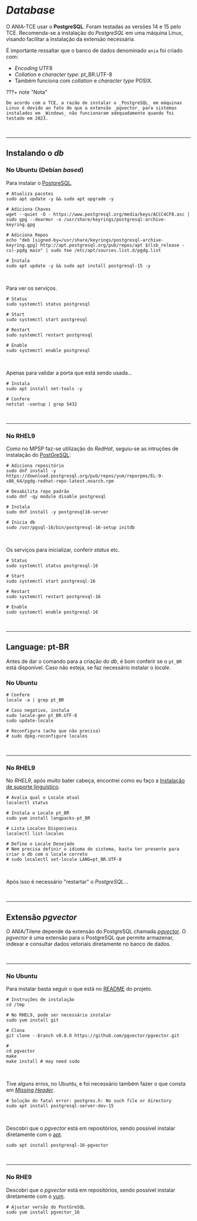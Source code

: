 # _Database_

O ANIA-TCE usar o **PostgreSQL**. Foram testadas as versões 14 e 15 pelo TCE. Recomenda-se a instalação do _PostgreSQL_ em uma máquina Linux, visando facilitar a instalação da extensão necessária.

É importante ressaltar que o banco de dados denominado `ania` foi criado com:

- _Encoding_ UTF8
- _Collation_ e _character type_: pt_BR.UTF-8
- Também funciona com _collation_ e _character type_ POSIX.

???+ note "Nota"

    De acordo com o TCE, a razão de instalar o _PostgreSQL_ em máquinas Linux é devido ao fato de que a extensão _pgvector_ para sistemas instalados em _Windows_ não funcionaram adequadamente quando foi testado em 2023.

<br>

---

## Instalando o _db_

### No Ubuntu (Debian _based_)

Para instalar o [PostgreSQL](https://www.postgresql.org/).

```shell
# Atualiza pacotes
sudo apt update -y && sudo apt upgrade -y

# Adiciona Chaves
wget --quiet -O - https://www.postgresql.org/media/keys/ACCC4CF8.asc | sudo gpg --dearmor -o /usr/share/keyrings/postgresql-archive-keyring.gpg

# Adiciona Repos
echo "deb [signed-by=/usr/share/keyrings/postgresql-archive-keyring.gpg] http://apt.postgresql.org/pub/repos/apt $(lsb_release -cs)-pgdg main" | sudo tee /etc/apt/sources.list.d/pgdg.list

# Instala
sudo apt update -y && sudo apt install postgresql-15 -y
```

<br>

Para ver os serviços.

```shell
# Status
sudo systemctl status postgresql

# Start
sudo systemctl start postgresql

# Restart
sudo systemctl restart postgresql

# Enable
sudo systemctl enable postgresql
```

<br>

Apenas para validar a porta que está sendo usada...

```shell
# Instala
sudo apt install net-tools -y

# Confere
netstat -vantup | grep 5432
```

<br>

---

### No RHEL9

Como no MPSP faz-se utilização do _RedHat_, seguiu-se as intruções de instalação do [PostGreSQL](https://www.postgresql.org/download/linux/redhat/):

```shell
# Adiciona repositório
sudo dnf install -y https://download.postgresql.org/pub/repos/yum/reporpms/EL-9-x86_64/pgdg-redhat-repo-latest.noarch.rpm

# Desabilita repo padrão
sudo dnf -qy module disable postgresql

# Instala
sudo dnf install -y postgresql16-server

# Inicia db
sudo /usr/pgsql-16/bin/postgresql-16-setup initdb
```

<br>

Os serviços para inicializar, conferir _status_ etc.

```shell
# Status
sudo systemctl status postgresql-16

# Start
sudo systemctl start postgresql-16

# Restart
sudo systemctl restart postgresql-16

# Enable
sudo systemctl enable postgresql-16
```

<br>

---

## Language: pt-BR

Antes de dar o comando para a criação do _db_, é bom conferir se o `pt_BR` está disponível. Caso não esteja, se faz necessário instalar o _locale_.

### No Ubuntu

```shell
# Confere
locale -a | grep pt_BR

# Caso negativo, instala
sudo locale-gen pt_BR.UTF-8
sudo update-locale

# Reconfigura (acho que não precisa)
# sudo dpkg-reconfigure locales
```

<br>

---

### No RHEL9

No _RHEL9_, após muito bater cabeça, encontrei como eu faço a [Instalação de suporte linguístico](https://docs.redhat.com/pt-br/documentation/red_hat_enterprise_linux/8/html/configuring_basic_system_settings/installing-language-support_working-with-langpacks).

```shell
# Avalia qual o Locale atual
localectl status

# Instala o Locale pt_BR
sudo yum install langpacks-pt_BR

# Lista Locales Disponíveis
localectl list-locales

# Define o Locale Desejado
# Nem precisa definir o idioma do sistema, basta ter presente para criar o db com o locale correto
# sudo localectl set-locale LANG=pt_BR.UTF-8
```

<br>

Após isso é necessário "restartar" o _PostgreSQL_...

<br>

---

## Extensão _pgvector_

O ANIA/Tilene depende da extensão do PostgreSQL chamada [_pgvector_](https://github.com/pgvector/pgvector). O _pgvector_ é uma extensão para o PostgreSQL que permite armazenar, indexar e consultar dados vetoriais diretamente no banco de dados.

<br>

---

### No Ubuntu

Para instalar basta seguir o que está no [README](https://github.com/pgvector/pgvector?tab=readme-ov-file#installation) do projeto.

```shell
# Instruções de instalação
cd /tmp

# No RHEL9, pode ser necessário instalar
sudo yum install git

# Clona
git clone --branch v0.8.0 https://github.com/pgvector/pgvector.git

#
cd pgvector
make
make install # may need sudo
```

<br>

Tive alguns erros, no Ubuntu, e foi necessário também fazer o que consta em [_Missing Header_](https://github.com/pgvector/pgvector?tab=readme-ov-file#missing-header).

```shell
# Solução do fatal error: postgres.h: No such file or directory
sudo apt install postgresql-server-dev-15
```

<br>

Descobri que o _pgvector_ está em repositórios, sendo possível instalar diretamente com o [apt](https://github.com/pgvector/pgvector?tab=readme-ov-file#apt).

```shell
sudo apt install postgresql-16-pgvector
```

<br>

---

### No RHE9

Descobri que o _pgvector_ está em repositórios, sendo possível instalar diretamente com o [yum](https://github.com/pgvector/pgvector?tab=readme-ov-file#yum).

```shell
# Ajustar versão do PostGreSQL
sudo yum install pgvector_16
```
